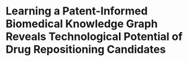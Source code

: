 # Learning a Patent-Informed Biomedical Knowledge Graph Reveals Technological Potential of Drug Repositioning Candidates

